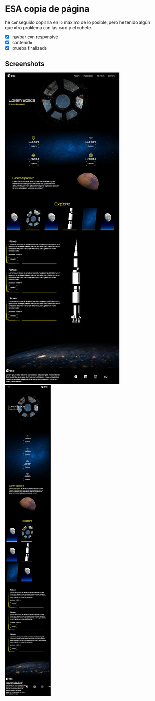# ESA copia de página

he conseguido copiarla en lo máximo de lo posible, pero he tenido algún que otro problema con las card y el cohete.

* [x] navbar con responsive
* [x] contenido
* [x] prueba finalizada

## Screenshots

![screen](./media/screenshots/screen.png)
![responsive](./media/screenshots/responsive.png)